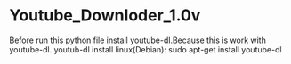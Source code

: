 # Youtube_Downloder_1.0v
Before run this python file install youtube-dl.Because this is work with youtube-dl.
youtub-dl install linux(Debian):
  sudo apt-get install youtube-dl
